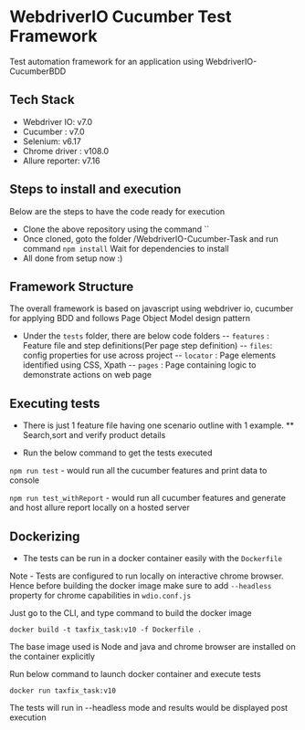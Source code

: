 # WebdriverIO Cucumber Test Framework

Test automation framework for an application using WebdriverIO-CucumberBDD

## Tech Stack

- Webdriver IO: v7.0
- Cucumber : v7.0
- Selenium: v6.17
- Chrome driver : v108.0
- Allure reporter: v7.16

## Steps to install and execution

Below are the steps to have the code ready for execution

- Clone the above repository using the command ``
- Once cloned, goto the folder /WebdriverIO-Cucumber-Task and run command `npm install`
  Wait for dependencies to install
- All done from setup now :)

## Framework Structure

The overall framework is based on javascript using webdriver io, cucumber for applying BDD and follows Page Object Model design pattern

- Under the `tests` folder, there are below code folders
  -- `features` : Feature file and step definitions(Per page step definition)
  -- `files`: config properties for use across project
  -- `locator` : Page elements identified using CSS, Xpath
  -- `pages` : Page containing logic to demonstrate actions on web page

## Executing tests

- There is just 1 feature file having one scenario outline with 1 example.
  \*\* Search,sort and verify product details

- Run the below command to get the tests executed

`npm run test` - would run all the cucumber features and print data to console

`npm run test_withReport` - would run all cucumber features and generate and host allure report locally on a hosted server

## Dockerizing

- The tests can be run in a docker container easily with the `Dockerfile`

Note - Tests are configured to run locally on interactive chrome browser. Hence before building the docker image make sure to add `--headless` property for chrome capabilities in `wdio.conf.js`

Just go to the CLI, and type command to build the docker image

`docker build -t taxfix_task:v10 -f Dockerfile .`

The base image used is Node and java and chrome browser are installed on the container explicitly

Run below command to launch docker container and execute tests

`docker run taxfix_task:v10`

The tests will run in --headless mode and results would be displayed post execution
